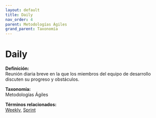 ```yaml
---
layout: default
title: Daily
nav_order: 4
parent: Metodologías Ágiles
grand_parent: Taxonomía
---
```


# Daily

**Definición:**  
Reunión diaria breve en la que los miembros del equipo de desarrollo discuten su progreso y obstáculos.

**Taxonomía:**  
Metodologías Ágiles

**Términos relacionados:**  
[Weekly](https://maleniski.github.io/diccionario-angl-tec-mx/docs/taxonomia/metodologías--ágiles/weekly.html), [Sprint](https://maleniski.github.io/diccionario-angl-tec-mx/docs/taxonomia/metodologías--ágiles/sprint.html)
